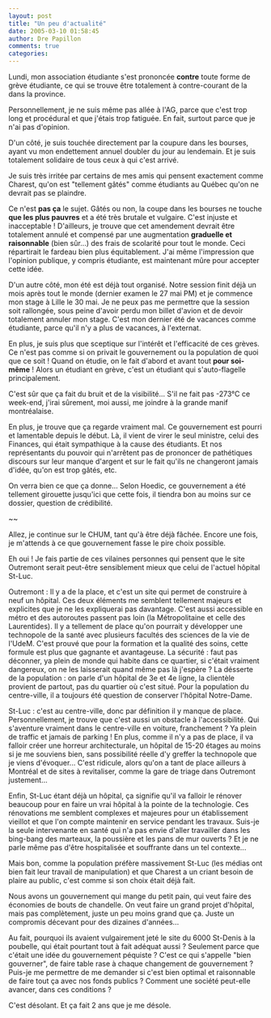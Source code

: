 ```yaml
---
layout: post
title: "Un peu d'actualité"
date: 2005-03-10 01:58:45
author: Dre Papillon
comments: true
categories: 
---
```



Lundi, mon association étudiante s'est prononcée **contre** toute forme de grève étudiante, ce qui se trouve être totalement à contre-courant de la  dans la province.

Personnellement, je ne suis même pas allée à l'AG, parce que c'est trop long et procédural et que j'étais trop fatiguée.  En fait, surtout parce que je n'ai pas d'opinion.

D'un côté, je suis touchée directement par la coupure dans les bourses, ayant vu mon endettement annuel doubler du jour au lendemain.  Et je suis totalement solidaire de tous ceux à qui c'est arrivé.

Je suis très irritée par certains de mes amis qui pensent exactement comme Charest, qu'on est "tellement gâtés" comme étudiants au Québec qu'on ne devrait pas se plaindre.

Ce n'est **pas ça** le sujet.  Gâtés ou non, la coupe dans les bourses ne touche **que les plus pauvres** et a été très brutale et vulgaire.  C'est injuste et inacceptable !  D'ailleurs, je trouve que cet amendement devrait être totalement annulé et compensé par une augmentation **graduelle et raisonnable** (bien sûr...) des frais de scolarité pour tout le monde.  Ceci répartirait le fardeau bien plus équitablement.  J'ai même l'impression que l'opinion publique, y compris étudiante, est maintenant mûre pour accepter cette idée.

D'un autre côté, mon été est déjà tout organisé.  Notre session finit déjà un mois après tout le monde (dernier examen le 27 mai PM) et je commence mon stage à Lille le 30 mai.  Je ne peux pas me permettre que la session soit rallongée, sous peine d'avoir perdu mon billet d'avion et de devoir totalement annuler mon stage.  C'est mon dernier été de vacances comme étudiante, parce qu'il n'y a plus de vacances, à l'externat.

En plus, je suis plus que sceptique sur l'intérêt et l'efficacité de ces grèves.  Ce n'est pas comme si on privait le gouvernement ou la population de quoi que ce soit !  Quand on étudie, on le fait d'abord et avant tout **pour soi-même** !  Alors un étudiant en grève, c'est un étudiant qui s'auto-flagelle principalement.

C'est sûr que ça fait du bruit et de la visibilité...  S'il ne fait pas -273°C ce week-end, j'irai sûrement, moi aussi, me joindre à la grande manif montréalaise.

En plus, je trouve que ça regarde vraiment mal.  Ce gouvernement est pourri et lamentable depuis le début.  Là, il vient de virer le seul ministre, celui des Finances, qui était sympathique à la cause des étudiants.  Et nos représentants du pouvoir qui n'arrêtent pas de prononcer de pathétiques discours sur leur manque d'argent et sur le fait qu'ils ne changeront jamais d'idée, qu'on est trop gâtés, etc.

On verra bien ce que ça donne...  Selon Hoedic, ce gouvernement a été tellement girouette jusqu'ici que cette fois, il tiendra bon au moins sur ce dossier, question de crédibilité.

~~

Allez, je continue sur le CHUM, tant qu'à être déjà fâchée.  Encore une fois, je m'attends à ce que gouvernement fasse le pire choix possible.

Eh oui !  Je fais partie de ces vilaines personnes qui pensent que le site Outremont serait peut-être sensiblement mieux que celui de l'actuel hôpital St-Luc.

Outremont : Il y a de la place, et c'est un site qui permet de construire à neuf un hôpital.  Ces deux éléments me semblent tellement majeurs et explicites que je ne les expliquerai pas davantage.  C'est aussi accessible en métro et des autoroutes passent pas loin (la Métropolitaine et celle des Laurentides).  Il y a tellement de place qu'on pourrait y développer une technopole de la santé avec plusieurs facultés des sciences de la vie de l'UdeM.  C'est prouvé que pour la formation et la qualité des soins, cette formule est plus que gagnante et avantageuse.  La sécurité : faut pas déconner, ya plein de monde qui habite dans ce quartier, si c'était vraiment dangereux, on ne les laisserait quand même pas là j'espère ?  La désserte de la population : on parle d'un hôpital de 3e et 4e ligne, la clientèle provient de partout, pas du quartier où c'est situé.  Pour la population du centre-ville, il a toujours été question de conserver l'hôpital Notre-Dame.

St-Luc : c'est au centre-ville, donc par définition il y manque de place.  Personnellement, je trouve que c'est aussi un obstacle à l'accessibilité.  Qui s'aventure vraiment dans le centre-ville en voiture, franchement ?  Ya plein de traffic et jamais de parking !  En plus, comme il n'y a pas de place, il va falloir créer une horreur architecturale, un hôpital de 15-20 étages au moins si je me souviens bien, sans possibilité réelle d'y greffer la technopole que je viens d'évoquer...  C'est ridicule, alors qu'on a tant de place ailleurs à Montréal et de sites à revitaliser, comme la gare de triage dans Outremont justement...

Enfin, St-Luc étant déjà un hôpital, ça signifie qu'il va falloir le rénover beaucoup pour en faire un vrai hôpital à la pointe de la technologie.  Ces rénovations me semblent complexes et majeures pour un établissement vieillot et que l'on compte maintenir en service pendant les travaux.  Suis-je la seule intervenante en santé qui n'a pas envie d'aller travailler dans les bing-bang des marteaux, la poussière et les pans de mur ouverts ?  Et je ne parle même pas d'être hospitalisée et souffrante dans un tel contexte...

Mais bon, comme la population préfère massivement St-Luc (les médias ont bien fait leur travail de manipulation) et que Charest a un criant besoin de plaire au public, c'est comme si son choix était déjà fait.

Nous avons un gouvernement qui mange du petit pain, qui veut faire des économies de bouts de chandelle.  On veut faire un grand projet d'hôpital, mais pas complètement, juste un peu moins grand que ça.  Juste un compromis décevant pour des dizaines d'années...

Au fait, pourquoi ils avaient vulgairement jeté le site du 6000 St-Denis à la poubelle, qui était pourtant tout à fait adéquat aussi ?  Seulement parce que c'était une idée du gouvernement péquiste ?  C'est ce qui s'appelle "bien gouverner", de faire table rase à chaque changement de gouvernement ?  Puis-je me permettre de me demander si c'est bien optimal et raisonnable de faire tout ça avec nos fonds publics ?  Comment une société peut-elle avancer, dans ces conditions ?

C'est désolant.  Et ça fait 2 ans que je me désole.